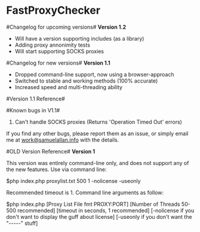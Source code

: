 FastProxyChecker
================
#Changelog for upcoming versions#
**Version 1.2**
- Will have a version supporting includes (as a library)
- Adding proxy annonimity tests
- Will start supporting SOCKS proxies

#Changelog for new versions#
**Version 1.1**
- Dropped command-line support, now using a browser-approach
- Switched to stable and working methods (100% accurate)
- Increased speed and multi-threading ability

#Version 1.1 Reference#

#Known bugs in V1.1#
1.  Can't handle SOCKS proxies (Returns 'Operation Timed Out' errors)

If you find any other bugs, please report them as an issue, or simply email me at work@samuelallan.info with the details.

#OLD Version Reference#
**Version 1**

This version was entirely command-line only, and does not support any of the new features.
Use via command line:

$php index.php proxylist.txt 500 1 -nolicense -useonly

Recommended timeout is 1. Command line arguments as follow:

$php index.php [Proxy List File fmt PROXY:PORT] [Number of Threads 50-500 recommended] [timeout in seconds, 1 recommended] [-nolicense if you don't want to display the guff about license] [-useonly if you don't want the "-----" stuff]
